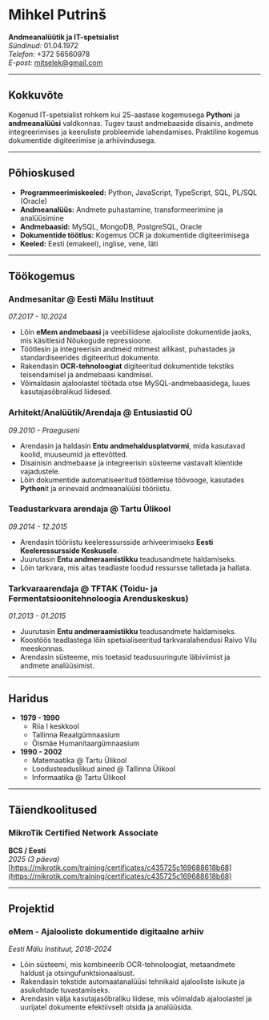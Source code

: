 # Mihkel Putrinš

**Andmeanalüütik ja IT-spetsialist**  
*Sündinud:* 01.04.1972  
*Telefon:* +372 56560978  
*E-post:* [mitselek@gmail.com](mailto:mitselek@gmail.com)  

---

## Kokkuvõte

Kogenud IT-spetsialist rohkem kui 25-aastase kogemusega **Python**i ja **andmeanalüüsi** valdkonnas. Tugev taust andmebaaside disainis, andmete integreerimises ja keeruliste probleemide lahendamises. Praktiline kogemus dokumentide digiteerimise ja arhiivindusega.

---

## Põhioskused

- **Programmeerimiskeeled:** Python, JavaScript, TypeScript, SQL, PL/SQL (Oracle)  
- **Andmeanalüüs:** Andmete puhastamine, transformeerimine ja analüüsimine  
- **Andmebaasid:** MySQL, MongoDB, PostgreSQL, Oracle  
- **Dokumentide töötlus:** Kogemus OCR ja dokumentide digiteerimisega  
- **Keeled:** Eesti (emakeel), inglise, vene, läti  

---

## Töökogemus

### Andmesanitar @ Eesti Mälu Instituut  

*07.2017 - 10.2024*  

- Lõin **eMem andmebaasi** ja veebiliidese ajalooliste dokumentide jaoks, mis käsitlesid Nõukogude repressioone.  
- Töötlesin ja integreerisin andmeid mitmest allikast, puhastades ja standardiseerides digiteeritud dokumente.  
- Rakendasin **OCR-tehnoloogiat** digiteeritud dokumentide tekstiks teisendamisel ja andmebaasi kandmisel.  
- Võimaldasin ajaloolastel töötada otse MySQL-andmebaasidega, luues kasutajasõbralikud liidesed.  

### Arhitekt/Analüütik/Arendaja @ Entusiastid OÜ  

*09.2010 - Praeguseni*  

- Arendasin ja haldasin **Entu andmehaldusplatvormi**, mida kasutavad koolid, muuseumid ja ettevõtted.  
- Disainisin andmebaase ja integreerisin süsteeme vastavalt klientide vajadustele.  
- Lõin dokumentide automatiseeritud töötlemise töövooge, kasutades **Python**it ja erinevaid andmeanalüüsi tööriistu.

### Teadustarkvara arendaja @ Tartu Ülikool  

*09.2014 - 12.2015*  

- Arendasin tööriistu keeleressursside arhiveerimiseks **Eesti Keeleressursside Keskusele**.  
- Juurutasin **Entu andmeraamistikku** teadusandmete haldamiseks.  
- Lõin tarkvara, mis aitas teadlaste loodud ressursse talletada ja hallata.

### Tarkvaraarendaja @ TFTAK (Toidu- ja Fermentatsioonitehnoloogia Arenduskeskus)

*01.2013 - 01.2015*  

- Juurutasin **Entu andmeraamistikku** teadusandmete haldamiseks.  
- Koostöös teadlastega lõin spetsialiseeritud tarkvaralahendusi Raivo Vilu meeskonnas.
- Arendasin süsteeme, mis toetasid teadusuuringute läbiviimist ja andmete analüüsimist.

---

## Haridus

- **1979 - 1990**
  - Riia I keskkool  
  - Tallinna Reaalgümnaasium  
  - Õismäe Humanitaargümnaasium  
- **1990 - 2002**
  - Matemaatika @ Tartu Ülikool  
  - Loodusteaduslikud ained @ Tallinna Ülikool  
  - Informaatika @ Tartu Ülikool  

---

## Täiendkoolitused

### MikroTik Certified Network Associate  

**BCS / Eesti**  
*2025 (3 päeva)*  
[https://mikrotik.com/training/certificates/c435725c169688618b68](https://mikrotik.com/training/certificates/c435725c169688618b68)

---

## Projektid

### eMem - Ajalooliste dokumentide digitaalne arhiiv  

*Eesti Mälu Instituut, 2018-2024*  

- Lõin süsteemi, mis kombineerib OCR-tehnoloogiat, metaandmete haldust ja otsingufunktsionaalsust.  
- Rakendasin tekstide automaatanalüüsi tehnikaid ajalooliste isikute ja asukohtade tuvastamiseks.  
- Arendasin välja kasutajasõbraliku liidese, mis võimaldab ajaloolastel ja uurijatel dokumente efektiivselt otsida ja analüüsida.

